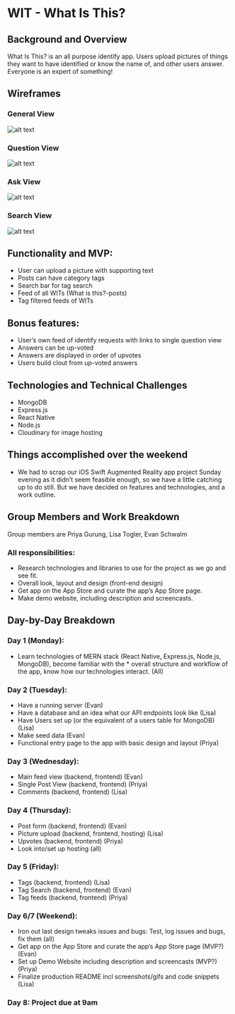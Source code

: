 # WIT - What Is This?
## Background and Overview
What Is This? is an all purpose identify app. Users upload pictures of things they want to have identified or know the name of, and other users answer. Everyone is an expert of something!

## Wireframes

### General View
![alt text](http://res.cloudinary.com/dhuab49yi/image/upload/v1507532701/GeneralView_mxmsnl.png "General View")

### Question View
![alt text](http://res.cloudinary.com/dhuab49yi/image/upload/v1507532701/QuestionView_zbmsi4.png 'Question View')

### Ask View
![alt text](http://res.cloudinary.com/dhuab49yi/image/upload/v1507532701/AskView_a4rzhy.png 'Ask View')

### Search View
![alt text](http://res.cloudinary.com/dhuab49yi/image/upload/v1507532701/SearchView_umsxcn.png 'Search View')


## Functionality and MVP:
* User can upload a picture with supporting text
* Posts can have category tags
* Search bar for tag search
* Feed of all WITs (What is this?-posts)
* Tag filtered feeds of WITs

## Bonus features:
* User’s own feed of identify requests with links to single question view
* Answers can be up-voted
* Answers are displayed in order of upvotes
* Users build clout from up-voted answers

## Technologies and Technical Challenges
* MongoDB
* Express.js
* React Native
* Node.js
* Cloudinary for image hosting

## Things accomplished over the weekend
* We had to scrap our iOS Swift Augmented Reality app project Sunday evening as it didn’t seem feasible enough, so we have a little catching up to do still. But we have decided on features and technologies, and a work outline.

## Group Members and Work Breakdown
Group members are Priya Gurung, Lisa Togler, Evan Schwalm

### All responsibilities:
* Research technologies and libraries to use for the project as we go and see fit.
* Overall look, layout and design (front-end design)
* Get app on the App Store and curate the app’s App Store page.
* Make demo website, including description and screencasts.

## Day-by-Day Breakdown

### Day 1 (Monday):
* Learn technologies of MERN stack (React Native, Express.js, Node.js, MongoDB), become familiar with the * overall structure and workflow of the app, know how our technologies interact. (All)

### Day 2 (Tuesday):
* Have a running server (Evan)
* Have a database and an idea what our API endpoints look like (Lisa)
* Have Users set up (or the equivalent of a users table for MongoDB) (Lisa)
* Make seed data (Evan)
* Functional entry page to the app with basic design and layout (Priya)

### Day 3 (Wednesday):
* Main feed view (backend, frontend) (Evan)
* Single Post View (backend, frontend) (Priya)
* Comments (backend, frontend) (Lisa)

### Day 4 (Thursday):
* Post form (backend, frontend) (Evan)
* Picture upload (backend, frontend, hosting) (Lisa)
* Upvotes (backend, frontend) (Priya)
* Look into/set up hosting (all)

### Day 5 (Friday):
* Tags (backend, frontend) (Lisa)
* Tag Search (backend, frontend) (Evan)
* Tag feeds (backend, frontend) (Priya)

### Day 6/7 (Weekend):
* Iron out last design tweaks issues and bugs: Test, log issues and bugs, fix them (all)
* Get app on the App Store and curate the app’s App Store page (MVP?) (Evan)
* Set up Demo Website including description and screencasts (MVP?) (Priya)
* Finalize production README incl screenshots/gifs and code snippets (Lisa)

### Day 8: Project due at 9am
